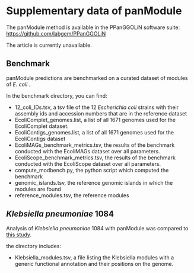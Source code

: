# Supplementary data of panModule

The panModule method is available in the PPanGGOLiN software suite: https://github.com/labgem/PPanGGOLiN

The article is currently unavailable.

## Benchmark

panModule predictions are benchmarked on a curated dataset of modules of _E. coli_ .

In the benchmark directory, you can find:
- 12_coli_IDs.tsv, a tsv file of the 12 _Escherichia coli_ strains with their assembly ids and accession numbers that are in the reference dataset
- EcoliComplet_genomes.list, a list of all 1671 genomes used for the EcoliComplet dataset.
- EcoliContigs_genomes.list, a list of all 1671 genomes used for the EcoliContigs dataset
- EcoliMAGs_benchmark_metrics.tsv, the results of the benchmark conducted with the EcoliMAGs dataset over all parameters.
- EcoliScope_benchmark_metrics.tsv, the results of the benchmark conducted with the EcoliScope dataset over all parameters.
- compute_modbench.py, the python script which computed the benchmark
- genomic_islands.tsv, the reference genomic islands in which the modules are found
- reference_modules.tsv, the reference modules


## _Klebsiella pneumoniae_ 1084

Analysis of _Klebsiella pneumoniae_ 1084 with panModule was compared to [this study](
https://doi.org/10.1371/journal.pone.0096292).

the directory includes:
- Klebsiella_modules.tsv, a file listing the Klebsiella modules with a generic functional annotation and their positions on the genome.
